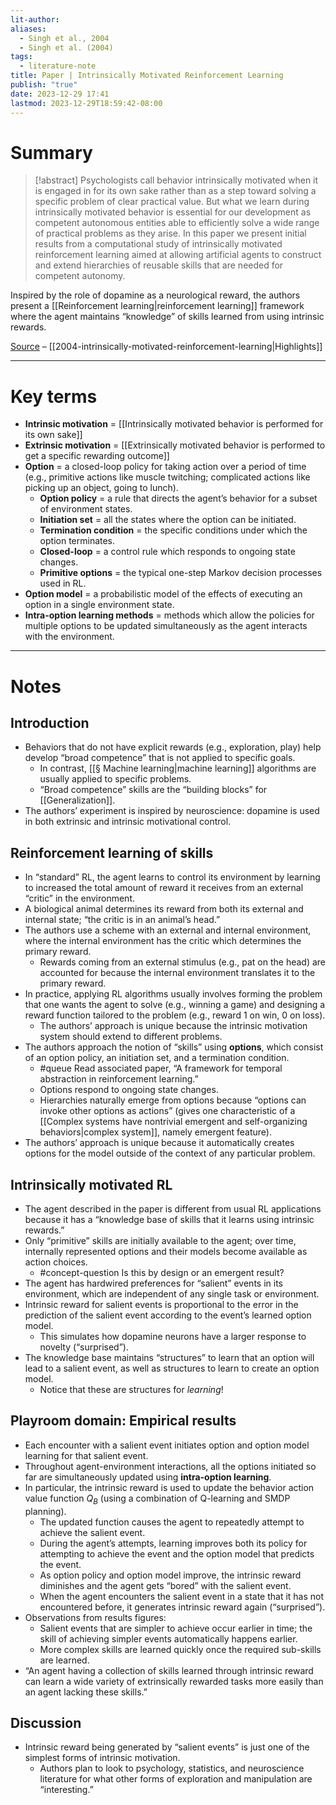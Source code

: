 ```yaml
---
lit-author: 
aliases:
  - Singh et al., 2004
  - Singh et al. (2004)
tags:
  - literature-note
title: Paper | Intrinsically Motivated Reinforcement Learning
publish: "true"
date: 2023-12-29 17:41
lastmod: 2023-12-29T18:59:42-08:00
---
```

# Summary

>[!abstract]
>Psychologists call behavior intrinsically motivated when it is engaged in for its own sake rather than as a step toward solving a specific problem of clear practical value. But what we learn during intrinsically motivated behavior is essential for our development as competent autonomous entities able to efficiently solve a wide range of practical problems as they arise. In this paper we present initial results from a computational study of intrinsically motivated reinforcement learning aimed at allowing artificial agents to construct and extend hierarchies of reusable skills that are needed for competent autonomy.

Inspired by the role of dopamine as a neurological reward, the authors present a [[Reinforcement learning|reinforcement learning]] framework where the agent maintains “knowledge” of skills learned from using intrinsic rewards.

[Source](https://www.cs.cornell.edu/~helou/IMRL.pdf) – [[2004-intrinsically-motivated-reinforcement-learning|Highlights]]

---
# Key terms

- **Intrinsic motivation** = [[Intrinsically motivated behavior is performed for its own sake]]
- **Extrinsic motivation** = [[Extrinsically motivated behavior is performed to get a specific rewarding outcome]]
- **Option** = a closed-loop policy for taking action over a period of time (e.g., primitive actions like muscle twitching; complicated actions like picking up an object, going to lunch).
	- **Option policy** = a rule that directs the agent’s behavior for a subset of environment states.
	- **Initiation set** = all the states where the option can be initiated.
	- **Termination condition** = the specific conditions under which the option terminates.
	- **Closed-loop** = a control rule which responds to ongoing state changes.
	- **Primitive options** = the typical one-step Markov decision processes used in RL.
- **Option model** = a probabilistic model of the effects of executing an option in a single environment state.
- **Intra-option learning methods** = methods which allow the policies for multiple options to be updated simultaneously as the agent interacts with the environment.

---
# Notes

## Introduction
- Behaviors that do not have explicit rewards (e.g., exploration, play) help develop “broad competence” that is not applied to specific goals.
	- In contrast, [[§ Machine learning|machine learning]] algorithms are usually applied to specific problems.
	- “Broad competence” skills are the “building blocks” for [[Generalization]].
- The authors’ experiment is inspired by neuroscience: dopamine is used in both extrinsic and intrinsic motivational control.

## Reinforcement learning of skills
- In “standard” RL, the agent learns to control its environment by learning to increased the total amount of reward it receives from an external “critic” in the environment.
- A biological animal determines its reward from both its external and internal state; “the critic is in an animal’s head.”
- The authors use a scheme with an external and internal environment, where the internal environment has the critic which determines the primary reward.
	- Rewards coming from an external stimulus (e.g., pat on the head) are accounted for because the internal environment translates it to the primary reward.
- In practice, applying RL algorithms usually involves forming the problem that one wants the agent to solve (e.g., winning a game) and designing a reward function tailored to the problem (e.g., reward 1 on win, 0 on loss). 
	- The authors’ approach is unique because the intrinsic motivation system should extend to different problems.
- The authors approach the notion of “skills” using **options**, which consist of an option policy, an initiation set, and a termination condition.
	- #queue Read associated paper, “A framework for temporal abstraction in reinforcement learning.”
	- Options respond to ongoing state changes.
	- Hierarchies naturally emerge from options because “options can invoke other options as actions” (gives one characteristic of a [[Complex systems have nontrivial emergent and self-organizing behaviors|complex system]], namely emergent feature).
- The authors’ approach is unique because it automatically creates options for the model outside of the context of any particular problem.

## Intrinsically motivated RL
- The agent described in the paper is different from usual RL applications because it has a “knowledge base of skills that it learns using intrinsic rewards.”
- Only “primitive” skills are initially available to the agent; over time, internally represented options and their models become available as action choices.
	- #concept-question Is this by design or an emergent result?
- The agent has hardwired preferences for “salient” events in its environment, which are independent of any single task or environment.
- Intrinsic reward for salient events is proportional to the error in the prediction of the salient event according to the event’s learned option model.
	- This simulates how dopamine neurons have a larger response to novelty (“surprised”).
- The knowledge base maintains “structures” to learn that an option will lead to a salient event, as well as structures to learn to create an option model. 
	- Notice that these are structures for *learning*!

## Playroom domain: Empirical results
- Each encounter with a salient event initiates option and option model learning for that salient event.
- Throughout agent-environment interactions, all the options initiated so far are simultaneously updated using **intra-option learning**.
- In particular, the intrinsic reward is used to update the behavior action value function $Q_B$ (using a combination of Q-learning and SMDP planning).
	- The updated function causes the agent to repeatedly attempt to achieve the salient event.
	- During the agent’s attempts, learning improves both its policy for attempting to achieve the event and the option model that predicts the event.
	- As option policy and option model improve, the intrinsic reward diminishes and the agent gets “bored” with the salient event.
	- When the agent encounters the salient event in a state that it has not encountered before, it generates intrinsic reward again (“surprised”).
- Observations from results figures:
	- Salient events that are simpler to achieve occur earlier in time; the skill of achieving simpler events automatically happens earlier.
	- More complex skills are learned quickly once the required sub-skills are learned.
- “An agent having a collection of skills learned through intrinsic reward can learn a wide variety of extrinsically rewarded tasks more easily than an agent lacking these skills.”

## Discussion
- Intrinsic reward being generated by “salient events” is just one of the simplest forms of intrinsic motivation.
	- Authors plan to look to psychology, statistics, and neuroscience literature for what other forms of exploration and manipulation are “interesting.”